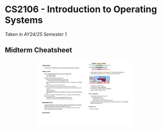 # CS2106 - Introduction to Operating Systems

_Taken in AY24/25 Semester 1_

## Midterm Cheatsheet

<p align="center">
    <a href="cs2106-midterm-cheatsheet.pdf" target="_blank">
        <img src="../docs/cs2106-img1.png" width="60%" alt="CS2106 Midterm Cheatsheet"/>
    </a>
</p>
